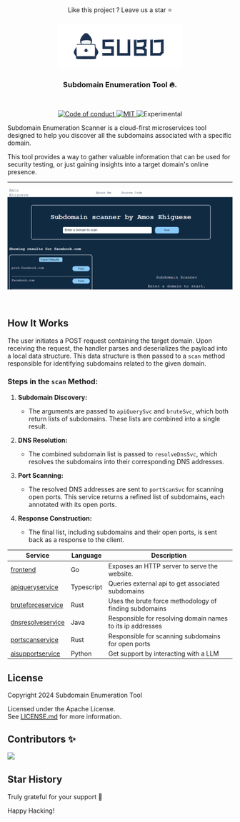 <br/>

<div align="center">
  Like this project ? Leave us a star ⭐
</div>

<br/>

<div align="center">
  <a href="#" target="_blank">
  <picture>
    <source media="(prefers-color-scheme: dark)" srcset="assets/subdomain.png">
    <img alt="Subd Logo" src="assets/subdomain.png" width="280"/>
  </picture>
  </a>
</div>


<h3 align="center">
  Subdomain Enumeration Tool 🔥.
</h3>

<br/>

<p align="center">
  <a href="CODE_OF_CONDUCT.md">
    <img src="https://img.shields.io/badge/Contributor%20Covenant-2.0-4baaaa.svg" alt="Code of conduct">
  </a>
  <a href="LICENSE">
    <img src="https://img.shields.io/badge/license-Apache%20-blue" alt="MIT">
  </a>
  <img src="https://img.shields.io/badge/status-experimental-red" alt="Experimental">
</p>


<div>
<span>

Subdomain Enumeration Scanner is a cloud-first microservices tool designed to help you discover all the subdomains associated with a specific domain.

This tool provides a way to gather valuable information that can be used for security testing, or just gaining insights into a target domain's online presence.
</span>
</div>

---




<p align="center">
  <img src="assets/subdomain-scanner.png" alt="Application Banner" width="640" >
</p>

<br/>


## How It Works

The user initiates a POST request containing the target domain. Upon receiving the request, the handler parses and deserializes the payload into a local data structure. This data structure is then passed to a `scan` method responsible for identifying subdomains related to the given domain.

### Steps in the `scan` Method:

1. **Subdomain Discovery:**
   - The arguments are passed to `apiQuerySvc` and `bruteSvc`, which both return lists of subdomains. These lists are combined into a single result.

2. **DNS Resolution:**
   - The combined subdomain list is passed to `resolveDnsSvc`, which resolves the subdomains into their corresponding DNS addresses.

3. **Port Scanning:**
   - The resolved DNS addresses are sent to `portScanSvc` for scanning open ports. This service returns a refined list of subdomains, each annotated with its open ports.

4. **Response Construction:**
   - The final list, including subdomains and their open ports, is sent back as a response to the client.

| Service                                              | Language      | Description                                                                                                                       |
| ---------------------------------------------------- | ------------- | --------------------------------------------------------------------------------------------------------------------------------- |
| [frontend](/src/frontend)                           | Go            | Exposes an HTTP server to serve the website.|
| [apiqueryservice](/src/apiquerysvc)                     | Typescript            | Queries external api to get associated subdomains                                                           |
| [bruteforceservice](/src/brutesvc) | Rust           | Uses the brute force methodology of finding subdomains                       |
| [dnsresolveservice](/src/dnsresolvesvc)             | Java       | Responsible for resolving domain names to its ip addresses |
| [portscanservice](/src/portscansvc)               | Rust       | Responsible for scanning subdomains for open ports                                    |
| [aisupportservice](/src/aisupportsvc)             | Python           | Get support by interacting with a LLM                                |



## License

Copyright 2024 Subdomain Enumeration Tool

Licensed under the Apache License. <br/> See [LICENSE.md](LICENSE) for more information.

## Contributors ✨

<a href="https://github.com/remarkablemark">
  <img src="https://avatars.githubusercontent.com/u/93928881?s=50&u=b468eec8d146b8a918bcae959e3ee7b74ba336c2&v=4&mask=circle">
</a>



## Star History

Truly grateful for your support 💖

Happy Hacking!

